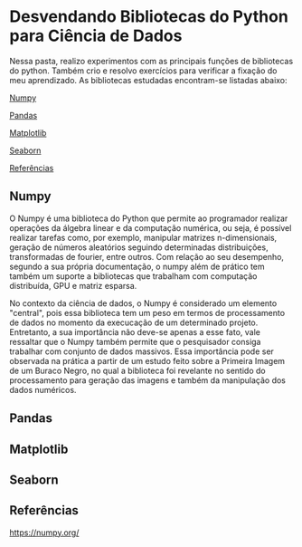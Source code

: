# Desvendando Bibliotecas do Python para Ciência de Dados

Nessa pasta, realizo experimentos com as principais funções de bibliotecas do python. Também crio e resolvo exercícios para verificar a fixação do meu aprendizado. As bibliotecas estudadas encontram-se listadas abaixo:

[Numpy](#introduction)

[Pandas](#introduction2)

[Matplotlib](#introduction3)

[Seaborn](#introduction4)

[Referências](#introduction5)

## Numpy <a name="introduction"></a>

O Numpy é uma biblioteca do Python que permite ao programador realizar operações da álgebra linear e da computação numérica, ou seja, é possível realizar tarefas como, por exemplo, manipular matrizes n-dimensionais, geração de números aleatórios seguindo determinadas distribuições, transformadas de fourier, entre outros. Com relação ao seu desempenho, segundo a sua própria documentação, o numpy além de prático tem também um suporte a bibliotecas que trabalham com computação distribuída, GPU e matriz esparsa.

No contexto da ciência de dados, o Numpy é considerado um elemento "central", pois essa biblioteca tem um peso em termos de processamento de dados no momento da execucação de um determinado projeto. Entretanto, a sua importância não deve-se apenas a esse fato, vale ressaltar que o Numpy também permite que o pesquisador consiga trabalhar com conjunto de dados massivos. Essa importância pode ser observada na prática a partir de um estudo feito sobre a Primeira Imagem de um Buraco Negro, no qual a biblioteca foi revelante no sentido do processamento para geração das imagens e também da manipulação dos dados numéricos.

## Pandas <a name="introduction2"></a>

## Matplotlib <a name="introduction3"></a>

## Seaborn <a name="introduction4"></a>

## Referências <a name="introduction5"></a>

https://numpy.org/

